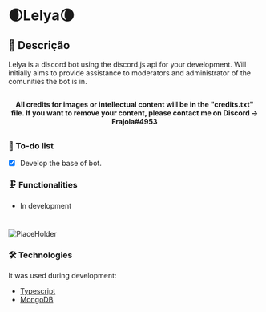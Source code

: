 # 🌒Lelya🌘
## 📖 Descrição 
<p>Lelya is a discord bot using the discord.js api for your development. Will initially aims to provide assistance to moderators and administrator of the comunities the bot is in.</p>

##

<h4 align="center">All credits for images or intellectual content will be in the "credits.txt" file. If you want to remove your content, please contact me on Discord -> Frajola#4953 <em></em></h4>

##

### 📓 To-do list

- [x] Develop the base of bot.

### 🗜️ Functionalities

- In development

#
![PlaceHolder](https://fiverr-res.cloudinary.com/images/t_main1,q_auto,f_auto,q_auto,f_auto/gigs/133509790/original/dfe6709798c8ded293c97e36bf01b6ed3cf32919/create-you-a-discord-bot.jpg)

### 🛠️ Technologies

It was used during development:
- [Typescript](https://www.typescriptlang.org/)
- [MongoDB](https://www.mongodb.com/)

